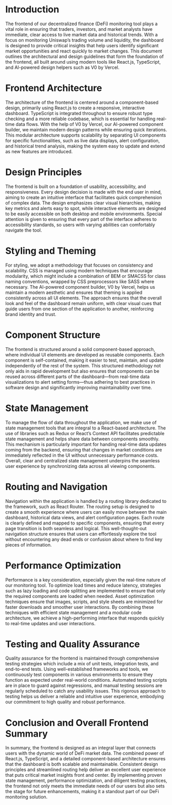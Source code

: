 # Introduction

The frontend of our decentralized finance (DeFi) monitoring tool plays a vital role in ensuring that traders, investors, and market analysts have immediate, clear access to live market data and historical trends. With a focus on monitoring Uniswap’s trading volume and liquidity, the dashboard is designed to provide critical insights that help users identify significant market opportunities and react quickly to market changes. This document outlines the architectural and design guidelines that form the foundation of the frontend, all built around using modern tools like React.js, TypeScript, and AI-powered design helpers such as V0 by Vercel.

# Frontend Architecture

The architecture of the frontend is centered around a component-based design, primarily using React.js to create a responsive, interactive dashboard. TypeScript is integrated throughout to ensure robust type checking and a more reliable codebase, which is essential for handling real-time data flows. With the help of V0 by Vercel, our AI-powered component builder, we maintain modern design patterns while ensuring quick iterations. This modular architecture supports scalability by separating UI components for specific functionalities, such as live data displays, alert configuration, and historical trend analysis, making the system easy to update and extend as new features are introduced.

# Design Principles

The frontend is built on a foundation of usability, accessibility, and responsiveness. Every design decision is made with the end user in mind, aiming to create an intuitive interface that facilitates quick comprehension of complex data. The design emphasizes clear visual hierarchies, making key metrics and alerts easy to spot, while interactive elements are designed to be easily accessible on both desktop and mobile environments. Special attention is given to ensuring that every part of the interface adheres to accessibility standards, so users with varying abilities can comfortably navigate the tool.

# Styling and Theming

For styling, we adopt a methodology that focuses on consistency and scalability. CSS is managed using modern techniques that encourage modularity, which might include a combination of BEM or SMACSS for class naming conventions, wrapped by CSS preprocessors like SASS where necessary. The AI-powered component builder, V0 by Vercel, helps us maintain a modern aesthetic and ensures that theming is applied consistently across all UI elements. The approach ensures that the overall look and feel of the dashboard remain uniform, with clear visual cues that guide users from one section of the application to another, reinforcing brand identity and trust.

# Component Structure

The frontend is structured around a solid component-based approach, where individual UI elements are developed as reusable components. Each component is self-contained, making it easier to test, maintain, and update independently of the rest of the system. This structured methodology not only aids in rapid development but also ensures that components can be reused across different parts of the dashboard—from real-time data visualizations to alert setting forms—thus adhering to best practices in software design and significantly improving maintainability over time.

# State Management

To manage the flow of data throughout the application, we make use of state management tools that are integral to a React-based architecture. The use of libraries such as Redux or React’s Context API facilitates predictable state management and helps share data between components smoothly. This mechanism is particularly important for handing real-time data updates coming from the backend, ensuring that changes in market conditions are immediately reflected in the UI without unnecessary performance costs. Overall, clear and centralized state management underpins the seamless user experience by synchronizing data across all viewing components.

# Routing and Navigation

Navigation within the application is handled by a routing library dedicated to the framework, such as React Router. The routing setup is designed to create a smooth experience where users can easily move between the main dashboard, historical data views, and alert configuration pages. Each route is clearly defined and mapped to specific components, ensuring that every page transition is both seamless and logical. This well-thought-out navigation structure ensures that users can effortlessly explore the tool without encountering any dead ends or confusion about where to find key pieces of information.

# Performance Optimization

Performance is a key consideration, especially given the real-time nature of our monitoring tool. To optimize load times and reduce latency, strategies such as lazy loading and code splitting are implemented to ensure that only the required components are loaded when needed. Asset optimization techniques ensure that images, scripts, and style sheets are minimized for faster downloads and smoother user interactions. By combining these techniques with efficient state management and a modular code architecture, we achieve a high-performing interface that responds quickly to real-time updates and user interactions.

# Testing and Quality Assurance

Quality assurance for the frontend is maintained through comprehensive testing strategies which include a mix of unit tests, integration tests, and end-to-end tests. Using well-established frameworks and tools, we continuously test components in various environments to ensure they function as expected under real-world conditions. Automated testing scripts are in place to guard against regressions, and manual testing sessions are regularly scheduled to catch any usability issues. This rigorous approach to testing helps us deliver a reliable and intuitive user experience, embodying our commitment to high quality and robust performance.

# Conclusion and Overall Frontend Summary

In summary, the frontend is designed as an integral layer that connects users with the dynamic world of DeFi market data. The combined power of React.js, TypeScript, and a detailed component-based architecture ensures that the dashboard is both scalable and maintainable. Consistent design principles and streamlined routing help deliver an excellent user experience that puts critical market insights front and center. By implementing proven state management, performance optimization, and diligent testing practices, the frontend not only meets the immediate needs of our users but also sets the stage for future enhancements, making it a standout part of our DeFi monitoring solution.
